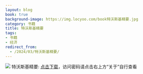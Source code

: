 ```yaml
---
layout: blog
book: true
background-image: https://img.locyoo.com/book特沃斯基精要.jpg
category: 书籍
title: 特沃斯基精要
tags:
- 书籍
- 经济
redirect_from:
  - /2024/03/特沃斯基精要/
---
```

![](https://img.locyoo.com/book特沃斯基精要.jpg)
特沃斯基精要: <a name = "ref1" href="https://url18.ctfile.com/f/50983618-1418308175-de5eab?p=3619">点击下载</a>，访问密码请点击右上方“关于”自行查看